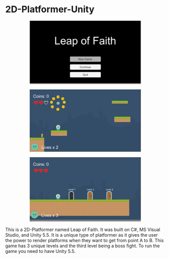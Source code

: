 # 2D-Platformer-Unity
<p align="center">
  <img src="Pictures for Github/MainMenu.JPG" width="350"/>
</p>
<p align="center">
  <img src="Pictures for Github/Level2.JPG" width="350"/>
</p>
<p align="center">
  <img src="Pictures for Github/Level_Select.JPG" width="350"/>
</p>

This is a 2D-Platformer named Leap of Faith. It was built on C#, MS Visual Studio, and Unity 5.5. It is a unique type of platformer
as it gives the user the power to render platforms when they want to get from point A to B. This game has 3 unique levels and the third level being a boss fight. To run the game you need to have Unity 5.5. 
